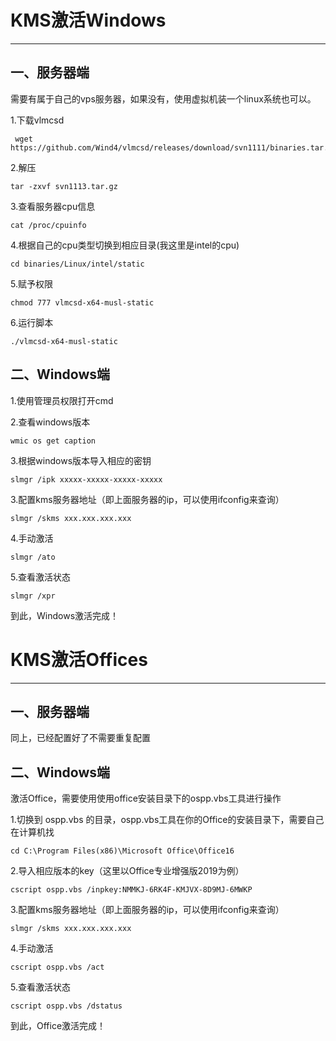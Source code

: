 # KMS激活Windows

---

## 一、服务器端

需要有属于自己的vps服务器，如果没有，使用虚拟机装一个linux系统也可以。

1.下载vlmcsd

     wget https://github.com/Wind4/vlmcsd/releases/download/svn1111/binaries.tar.gz

2.解压

    tar -zxvf svn1113.tar.gz

3.查看服务器cpu信息

    cat /proc/cpuinfo

4.根据自己的cpu类型切换到相应目录(我这里是intel的cpu)

    cd binaries/Linux/intel/static

5.赋予权限

    chmod 777 vlmcsd-x64-musl-static

6.运行脚本

    ./vlmcsd-x64-musl-static

## 二、Windows端

1.使用管理员权限打开cmd

2.查看windows版本

    wmic os get caption

3.根据windows版本导入相应的密钥

    slmgr /ipk xxxxx-xxxxx-xxxxx-xxxxx

3.配置kms服务器地址（即上面服务器的ip，可以使用ifconfig来查询）

    slmgr /skms xxx.xxx.xxx.xxx

4.手动激活

    slmgr /ato

5.查看激活状态

    slmgr /xpr

到此，Windows激活完成！

# KMS激活Offices

---

## 一、服务器端

同上，已经配置好了不需要重复配置

## 二、Windows端

激活Office，需要使用使用office安装目录下的ospp.vbs工具进行操作

1.切换到 ospp.vbs 的目录，ospp.vbs工具在你的Office的安装目录下，需要自己在计算机找

    cd C:\Program Files(x86)\Microsoft Office\Office16

2.导入相应版本的key（这里以Office专业增强版2019为例）

    cscript ospp.vbs /inpkey:NMMKJ-6RK4F-KMJVX-8D9MJ-6MWKP

3.配置kms服务器地址（即上面服务器的ip，可以使用ifconfig来查询）

```
slmgr /skms xxx.xxx.xxx.xxx
```

4.手动激活

```
cscript ospp.vbs /act
```

5.查看激活状态

```
cscript ospp.vbs /dstatus
```

到此，Office激活完成！
